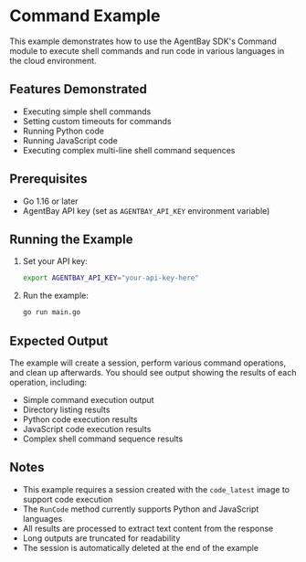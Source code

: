 # Command Example

This example demonstrates how to use the AgentBay SDK's Command module to execute shell commands and run code in various languages in the cloud environment.

## Features Demonstrated

- Executing simple shell commands
- Setting custom timeouts for commands
- Running Python code
- Running JavaScript code
- Executing complex multi-line shell command sequences

## Prerequisites

- Go 1.16 or later
- AgentBay API key (set as `AGENTBAY_API_KEY` environment variable)

## Running the Example

1. Set your API key:
   ```bash
   export AGENTBAY_API_KEY="your-api-key-here"
   ```

2. Run the example:
   ```bash
   go run main.go
   ```

## Expected Output

The example will create a session, perform various command operations, and clean up afterwards. 
You should see output showing the results of each operation, including:

- Simple command execution output
- Directory listing results
- Python code execution results 
- JavaScript code execution results
- Complex shell command sequence results

## Notes

- This example requires a session created with the `code_latest` image to support code execution
- The `RunCode` method currently supports Python and JavaScript languages
- All results are processed to extract text content from the response
- Long outputs are truncated for readability
- The session is automatically deleted at the end of the example 